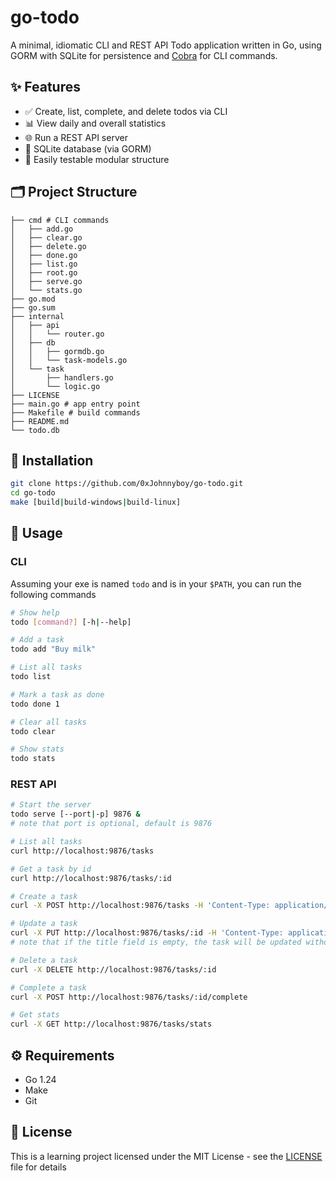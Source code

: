 # go-todo

A minimal, idiomatic CLI and REST API Todo application written in Go, using GORM with SQLite for persistence and [Cobra](https://github.com/spf13/cobra) for CLI commands.

## ✨ Features

- ✅ Create, list, complete, and delete todos via CLI
- 📊 View daily and overall statistics
- 🌐 Run a REST API server
- 💾 SQLite database (via GORM)
- 🧪 Easily testable modular structure

## 🗂 Project Structure
```
├── cmd # CLI commands
│   ├── add.go
│   ├── clear.go
│   ├── delete.go
│   ├── done.go
│   ├── list.go
│   ├── root.go
│   ├── serve.go
│   └── stats.go
├── go.mod
├── go.sum
├── internal
│   ├── api
│   │   └── router.go
│   ├── db
│   │   ├── gormdb.go
│   │   └── task-models.go
│   └── task
│       ├── handlers.go
│       └── logic.go
├── LICENSE
├── main.go # app entry point
├── Makefile # build commands
├── README.md
└── todo.db
``` 

## 🧱 Installation

```bash
git clone https://github.com/0xJohnnyboy/go-todo.git
cd go-todo
make [build|build-windows|build-linux]
```

## 🚀 Usage

### CLI

Assuming your exe is named `todo` and is in your `$PATH`, you can run the following commands
```bash
# Show help
todo [command?] [-h|--help]

# Add a task
todo add "Buy milk"

# List all tasks
todo list

# Mark a task as done
todo done 1

# Clear all tasks
todo clear

# Show stats
todo stats
```

### REST API

```bash
# Start the server
todo serve [--port|-p] 9876 &
# note that port is optional, default is 9876

# List all tasks
curl http://localhost:9876/tasks

# Get a task by id
curl http://localhost:9876/tasks/:id

# Create a task
curl -X POST http://localhost:9876/tasks -H 'Content-Type: application/json' -d '{"title": "Buy milk"}'

# Update a task
curl -X PUT http://localhost:9876/tasks/:id -H 'Content-Type: application/json' -d '{"title": "Buy milk", "done": true}'
# note that if the title field is empty, the task will be updated without changing the title

# Delete a task
curl -X DELETE http://localhost:9876/tasks/:id

# Complete a task
curl -X POST http://localhost:9876/tasks/:id/complete

# Get stats
curl -X GET http://localhost:9876/tasks/stats
``` 

## ⚙️ Requirements

- Go 1.24
- Make
- Git

## 📝 License

This is a learning project licensed under the MIT License - see the [LICENSE](LICENSE) file for details
